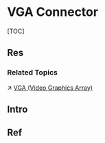 # VGA Connector

[TOC]



## Res
### Related Topics
↗ [VGA (Video Graphics Array)](../../../../Computer%20IO%20System/Device%20Controllers%20&%20Adapter%20Cards%20(Expansion%20Cards)/VGA%20(Video%20Graphics%20Array).md)



## Intro



## Ref
